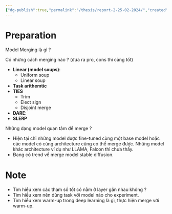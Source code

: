 ```yaml
---
{"dg-publish":true,"permalink":"/thesis/report-2-25-02-2024/","created":"2024-02-24T20:27:15.358+07:00","updated":"2024-02-25T15:01:44.903+07:00"}
---
```



# Preparation

Model Merging là gì ?

Có những cách merging nào ? (đưa ra pro, cons thì càng tốt)
- **Linear (model soups)**:
	- Uniform soup
	- Linear soup
- **Task arithemtic**
- **TIES**
	- Trim
	- Elect sign
	- Disjoint merge
- **DARE**:
- **SLERP**

Những dạng model quan tâm để merge ?
- Hiện tại chỉ những model được fine-tuned cùng một base model hoặc các model có cùng architecture cũng có thể merge được. Những model khác architecture ví dụ như LLAMA, Falcon thì chưa thấy.
- Đang có trend về merge model stable diffusion.
# Note

- Tìm hiểu xem các tham số tốt có nằm ở layer gần nhau không ?
- Tìm hiểu xem nên dùng task với model nào cho experiment.
- Tìm hiểu xem warm-up trong deep learning là gì, thực hiện merge với warm-up.